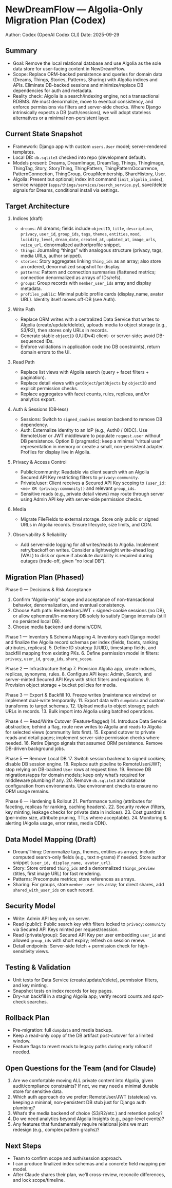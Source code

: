 # NewDreamFlow — Algolia‑Only Migration Plan (Codex)

Author: Codex (OpenAI Codex CLI)
Date: 2025-09-29

## Summary
- Goal: Remove the local relational database and use Algolia as the sole data store for user-facing content in NewDreamFlow.
- Scope: Replace ORM-backed persistence and queries for domain data (Dreams, Things, Stories, Patterns, Sharing) with Algolia indices and APIs. Eliminate DB-backed sessions and minimize/replace DB dependencies for auth and metadata.
- Reality check: Algolia is a search/indexing engine, not a transactional RDBMS. We must denormalize, move to eventual consistency, and enforce permissions via filters and server-side checks. Where Django intrinsically expects a DB (auth/sessions), we will adopt stateless alternatives or a minimal non-persistent layer.

## Current State Snapshot
- Framework: Django app with custom `users.User` model; server-rendered templates.
- Local DB: `db.sqlite3` checked into repo (development default).
- Models present: Dreams, DreamImage, DreamTag, Things, ThingImage, ThingTag, Story, StoryThing, ThingPattern, ThingPatternOccurrence, PatternConnection, ThingGroup, GroupMembership, ShareHistory, User.
- Algolia: Present but optional; index init command (`init_algolia_index`), service wrapper (`apps/things/services/search_service.py`), save/delete signals for Dreams, conditional install via settings.

## Target Architecture
1) Indices (draft)
   - `dreams`: All dreams; fields include `objectID`, `title`, `description`, `privacy`, `user_id`, `group_ids`, `tags`, `themes`, `entities`, `mood`, `lucidity_level`, `dream_date`, `created_at`, `updated_at`, `image_urls`, `voice_url`, denormalized author/profile snippet.
   - `things`: Journaling “things” with analogous structure (privacy, tags, media URLs, author snippet).
   - `stories`: Story aggregates linking `thing_ids` as an array; also store an ordered, denormalized snapshot for display.
   - `patterns`: Pattern and connection summaries (flattened metrics; connection denormalized as arrays of IDs/refs).
   - `groups`: Group records with `member_user_ids` array and display metadata.
   - `profiles_public`: Minimal public profile cards (display_name, avatar URL). Identity itself moves off-DB (see Auth).

2) Write Path
   - Replace ORM writes with a centralized Data Service that writes to Algolia (create/update/delete), uploads media to object storage (e.g., S3/R2), then stores only URLs in records.
   - Generate stable `objectID` (UUIDv4) client- or server-side; avoid DB-sequenced IDs.
   - Enforce validations in application code (no DB constraints), return domain errors to the UI.

3) Read Path
   - Replace list views with Algolia search (query + facet filters + pagination).
   - Replace detail views with `getObject`/`getObjects` by `objectID` and explicit permission checks.
   - Replace aggregates with facet counts, rules, replicas, and/or analytics export.

4) Auth & Sessions (DB‑less)
   - Sessions: Switch to `signed_cookies` session backend to remove DB dependency.
   - Auth: Externalize identity to an IdP (e.g., Auth0 / OIDC). Use RemoteUser or JWT middleware to populate `request.user` without DB persistence. Option B (pragmatic): keep a minimal “virtual user” representation in memory or create a small, non-persistent adapter. Profiles for display live in Algolia.

5) Privacy & Access Control
   - Public/community: Readable via client search with an Algolia Secured API Key restricting filters to `privacy:community`.
   - Private/user: Client receives a Secured API Key scoping to `(user_id:<me> OR (privacy:community))` and relevant `group_ids`.
   - Sensitive reads (e.g., private detail views) may route through server using Admin API key with server-side permission checks.

6) Media
   - Migrate FileFields to external storage. Store only public or signed URLs in Algolia records. Ensure lifecycle, size limits, and CDN.

7) Observability & Reliability
   - Add server-side logging for all writes/reads to Algolia. Implement retry/backoff on writes. Consider a lightweight write-ahead log (WAL) to disk or queue if absolute durability is required during outages (trade-off, given “no local DB”).

## Migration Plan (Phased)
Phase 0 — Decisions & Risk Acceptance
1. Confirm “Algolia-only” scope and acceptance of non-transactional behavior, denormalization, and eventual consistency.
2. Choose Auth path: RemoteUser/JWT + signed-cookie sessions (no DB), or allow ephemeral/in-memory DB solely to satisfy Django internals (still no persisted local DB).
3. Choose media backend and domain/CDN.

Phase 1 — Inventory & Schema Mapping
4. Inventory each Django model and finalize the Algolia record schemas per index (fields, facets, ranking attributes, replicas).
5. Define ID strategy (UUID), timestamp fields, and backfill mapping from existing PKs.
6. Define permission model in filters: `privacy`, `user_id`, `group_ids`, `share_scope`.

Phase 2 — Infrastructure Setup
7. Provision Algolia app, create indices, replicas, synonyms, rules.
8. Configure API keys: Admin, Search, and server-minted Secured API Keys with strict filters and expirations.
9. Provision object storage + bucket policies for media.

Phase 3 — Export & Backfill
10. Freeze writes (maintenance window) or implement dual-write temporarily.
11. Export data with `dumpdata` and custom transforms to target schemas.
12. Upload media to object storage; patch URLs in records.
13. Bulk import into Algolia using batched operations.

Phase 4 — Read/Write Cutover (Feature‑flagged)
14. Introduce Data Service abstraction; behind a flag, route new writes to Algolia and reads to Algolia for selected views (community lists first).
15. Expand cutover to private reads and detail pages; implement server-side permission checks where needed.
16. Retire Django signals that assumed ORM persistence. Remove DB-driven background jobs.

Phase 5 — Remove Local DB
17. Switch session backend to signed cookies; disable DB session engine.
18. Replace auth pipeline to RemoteUser/JWT; stop relying on DB-backed `User` rows at request time.
19. Remove DB migrations/apps for domain models; keep only what’s required for middleware plumbing if any.
20. Remove `db.sqlite3` and database configuration from environments. Use environment checks to ensure no ORM usage remains.

Phase 6 — Hardening & Rollout
21. Performance tuning (attributes for faceting, replicas for ranking, caching headers).
22. Security review (filters, key minting, leakage checks for private data in indices).
23. Cost guardrails (per-index size, attribute pruning, TTLs where acceptable).
24. Monitoring & alerting (Algolia usage, error rates, media CDN).

## Data Model Mapping (Draft)
- Dream/Thing: Denormalize tags, themes, entities as arrays; include computed search-only fields (e.g., text n‑grams) if needed. Store author snippet `{user_id, display_name, avatar_url}`.
- Story: Store ordered `thing_ids` and a denormalized `things_preview` (titles, first image URL) for fast rendering.
- Patterns: Precompute metrics; store references as arrays.
- Sharing: For groups, store `member_user_ids` array; for direct shares, add `shared_with_user_ids` on each record.

## Security Model
- Write: Admin API key only on server.
- Read (public): Public search key with filters locked to `privacy:community` via Secured API Keys minted per request/session.
- Read (private/group): Secured API Key per user embedding `user_id` and allowed `group_ids` with short expiry; refresh on session renew.
- Detail endpoints: Server-side fetch + permission check for high-sensitivity views.

## Testing & Validation
- Unit tests for Data Service (create/update/delete), permission filters, and key minting.
- Snapshot tests on index records for key pages.
- Dry-run backfill in a staging Algolia app; verify record counts and spot-check searches.

## Rollback Plan
- Pre-migration: full `dumpdata` and media backup.
- Keep a read-only copy of the DB artifact post-cutover for a limited window.
- Feature flags to revert reads to legacy paths during early rollout if needed.

## Open Questions for the Team (and for Claude)
1. Are we comfortable moving ALL private content into Algolia, given audit/compliance constraints? If not, we may need a minimal durable store for sensitive data.
2. Which auth approach do we prefer: RemoteUser/JWT (stateless) vs. keeping a minimal, non-persistent DB stub just for Django auth plumbing?
3. What’s the media backend of choice (S3/R2/etc.) and retention policy?
4. Do we need analytics beyond Algolia Insights (e.g., page-level events)?
5. Any features that fundamentally require relational joins we must redesign (e.g., complex pattern graphs)?

## Next Steps
- Team to confirm scope and auth/session approach.
- I can produce finalized index schemas and a concrete field mapping per model.
- After Claude shares their plan, we’ll cross-review, reconcile differences, and lock scope/timeline.

